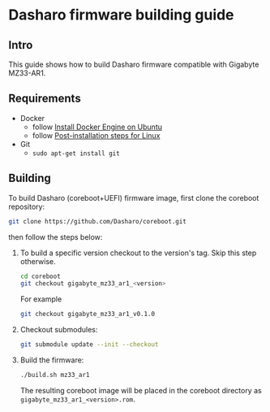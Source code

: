 # Dasharo firmware building guide

## Intro

This guide shows how to build Dasharo firmware compatible with Gigabyte
MZ33-AR1.

## Requirements

- Docker
    + follow [Install Docker Engine on Ubuntu](https://docs.docker.com/engine/install/ubuntu/)
    + follow [Post-installation steps for Linux](https://docs.docker.com/engine/install/linux-postinstall/)
- Git
    + `sudo apt-get install git`

## Building

To build Dasharo (coreboot+UEFI) firmware image, first clone the coreboot
repository:

```bash
git clone https://github.com/Dasharo/coreboot.git
```

then follow the steps below:

1. To build a specific version checkout to the version's tag.
    Skip this step otherwise.

    ```bash
    cd coreboot
    git checkout gigabyte_mz33_ar1_<version>
    ```

    For example

    ```bash
    git checkout gigabyte_mz33_ar1_v0.1.0
    ```

2. Checkout submodules:

    ```bash
    git submodule update --init --checkout
    ```

3. Build the firmware:

    ```bash
    ./build.sh mz33_ar1
    ```

    The resulting coreboot image will be placed in the coreboot directory as
    `gigabyte_mz33_ar1_<version>.rom`.
